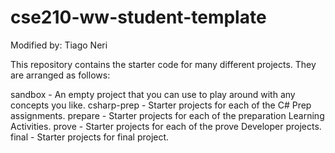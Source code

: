 # cse210-ww-student-template

Modified by: Tiago Neri  

This repository contains the starter code for many different projects. They are arranged as follows:

sandbox - An empty project that you can use to play around with any concepts you like.
csharp-prep - Starter projects for each of the C# Prep assignments.
prepare - Starter projects for each of the preparation Learning Activities.
prove - Starter projects for each of the prove Developer projects.
final - Starter projects for final project.
